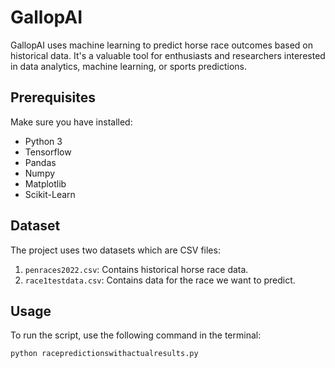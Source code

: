 # GallopAI
GallopAI uses machine learning to predict horse race outcomes based on historical data. It's a valuable tool for enthusiasts and researchers interested in data analytics, machine learning, or sports predictions.

## Prerequisites

Make sure you have installed:
- Python 3
- Tensorflow
- Pandas
- Numpy
- Matplotlib
- Scikit-Learn

## Dataset
The project uses two datasets which are CSV files:
1. `penraces2022.csv`: Contains historical horse race data.
2. `race1testdata.csv`: Contains data for the race we want to predict.

## Usage
To run the script, use the following command in the terminal:
```bash
python racepredictionswithactualresults.py

